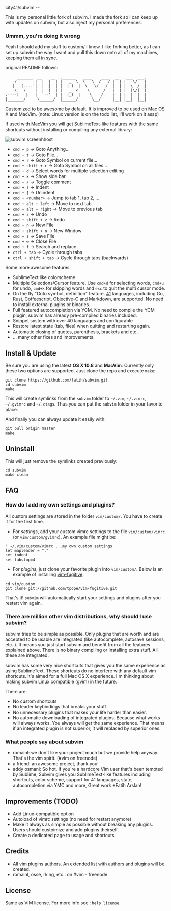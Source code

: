 city41/subvim --

This is my personal little fork of subvim. I made the fork so I can keep up with updates
on subvim, but also inject my personal preferences.

### Ummm, you're doing it wrong
Yeah I should add my stuff to custom/ I know. I like forking better, as I can set up subvim the way I want and
pull this down onto all of my machines, keeping them all in sync.


original README follows:


```
     _______. __    __  .______   ____    ____  __  .___  ___. 
    /       ||  |  |  | |   _  \  \   \  /   / |  | |   \/   | 
   |   (----`|  |  |  | |  |_)  |  \   \/   /  |  | |  \  /  | 
    \   \    |  |  |  | |   _  <    \      /   |  | |  |\/|  | 
.----)   |   |  `--'  | |  |_)  |    \    /    |  | |  |  |  | 
|_______/     \______/  |______/      \__/     |__| |__|  |__| 
```

Customized to be awesome by default. It is improved to be used on Mac OS X and
MacVim. (note: Linux version is on the todo list, I'll work on it asap)

If used with [MacVim](https://code.google.com/p/macvim/) you will get
SublimeText-like features with the same shortcuts without installing or compiling any external library:

![subvim screenhhost](https://raw.github.com/fatih/subvim/master/_assets/subvim-screenshot.png)

* `cmd + p` -> Goto Anything...
* `cmd + t` -> Goto File...
* `cmd + r` -> Goto Symbol on  current file...
* `cmd + shift + r` -> Goto Symbol on all files...
* `cmd + d` -> Select words for multiple selection editing
* `cmd + k` -> Show side bar 
* `cmd + /` -> Toggle comment
* `cmd + [` -> Indent 
* `cmd + ]` -> Unindent
* `cmd + <number>` -> Jump to tab 1, tab 2, ...
* `cmd + alt + left` -> Move to next tab
* `cmd + alt + right` -> Move to previous tab
* `cmd + z` -> Undo
* `cmd + shift + z` -> Redo
* `cmd + n` -> New File
* `cmd + shift + n` -> New Window
* `cmd + s` -> Save File
* `cmd + w` -> Close File
* `cmd + f` -> Search and replace
* `ctrl + tab` -> Cycle through tabs
* `ctrl + shift + tab` -> Cycle through tabs (backwards)

Some more awesome features:

* SublimeText like colorscheme
* Multiple Selections/Cursor feature. Use `cmd+d` for selecting words, `cmd+u` for undo, `cmd+k` for skipping words and `esc` to quit the multi cursor mode.
* On the fly "Goto symbol, definition" feature.
[41](http://ctags.sourceforge.net/languages.html) languages, including Go, Rust,
Coffeescript, Objective-C and Markdown, are supported. No need to install external
plugins or binaries.
* Full featured autocompletion via YCM. No need to compile the YCM plugin,
subvim has already pre-compiled binaries included.
* Snippet system with over 40 languages and configurable
* Restore latest state (tab, files) when quitting and restarting again.
* Automatic closing of quotes, parenthesis, brackets and etc..
* ... many other fixes and improvements.

## Install & Update

Be sure you are using the latest **OS X 10.8** and **MacVim**. Currently only
these two options are supported. Just clone the repo and execute `make`:

    git clone https://github.com/fatih/subvim.git
    cd subvim
    make
    
This will create symlinks from the `subvim` folder to `~/.vim`, `~/.vimrc`,
`~/.gvimrc` and `~/.ctags`. Thus you can put the `subvim` folder in your
favorite place.

And finally you can always update it easily with:

    git pull origin master
	make

## Uninstall

This will just remove the symlinks created previously:

    cd subvim
    make clean

## FAQ

### How do I add my own settings and plugins?

All custom settings are stored in the folder `vim/custom/`. You have to create
it for the first time.

* For *settings*, add your custom vimrc settings to the file `vim/custom/vimrc`
(or `vim/custom/gvimrc`). An example file might be:
```
" ~/.vim/custom/vimrc ...my own custom settings
let mapleader = ","
set indent
set tabstop=4
```

* For *plugins*, just clone your favorite plugin into `vim/custom/`.
  Below is an example of installing [vim-fugitive](https://github.com/tpope/vim-fugitive):
```
cd vim/custom
git clone git://github.com/tpope/vim-fugitive.git
```

That's it! `subvim` will automatically start your settings and plugins after you restart
vim again.

### There are million other vim distributions, why should I use subvim?

subvim tries to be simple as possible. Only plugins that are worth and are
accepted to be usable are integrated (like autocomplete, autosave sessions,
etc..). It means you just start subvim and benefit from all the features 
explained above. There is no binary compiling or installing extra stuff. All
these are integrated.

subvim has some very nice shortcuts that gives you the same
experience as using SublimeText. These shortcuts do no interfere with any
default vim shortcuts. It's aimed for a full Mac OS X experience. I'm
thinking about making subvim Linux compatible (gvim) in the future.

There are:

* No custom shortcuts
* No leader keybindings that breaks your stuff
* No unnecessary plugins that makes your life harder than easier.
* No automatic downloading of integrated plugins. Because what works will
always works. You always will get the same experience. That means if an
integrated plugin is not superior, it will replaced by superior ones.

### What people say about subvim

* romainl: we don't like your project much but we provide help anyway. That's the vim spirit. (#vim on freenode)
* a friend: an awesome project, thank you!
* addy osmani: So hot. If you're a hardcore Vim user that's been tempted by Sublime, Subvim
gives you SublimeText-like features including shortcuts, color scheme, support
for 41 languages, state, autocompletion via YMC and more, Great work +Fatih
Arslan! 

## Improvements (TODO)

* Add Linux-compatible option
* Autoload of vimrc settings (no need for restart anymore)
* Make it always as simple as possible without breaking any plugins. Users
  should custoimize and add plugins theirself.
* Create a dedicated page to usage and shortcuts

## Credits

* All vim plugins authors. An extended list with authors and plugins will be created.
* romainl, osse, rking, etc.. on #vim - freenode

## License

Same as VIM license. For more info see `:help license`.
